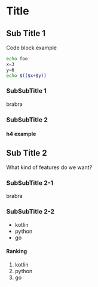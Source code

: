 # Title

## Sub Title 1
Code block example

``` sh
echo foo
x=3
y=6
echo $(($x+$y))
```

### SubSubTitle 1
brabra

### SubSubTitle 2

#### h4 example

## Sub Title 2
What kind of features do we want?

### SubSubTitle 2-1
brabra

### SubSubTitle 2-2
- kotlin
- python
- go

#### Ranking
1. kotlin
2. python
3. go
